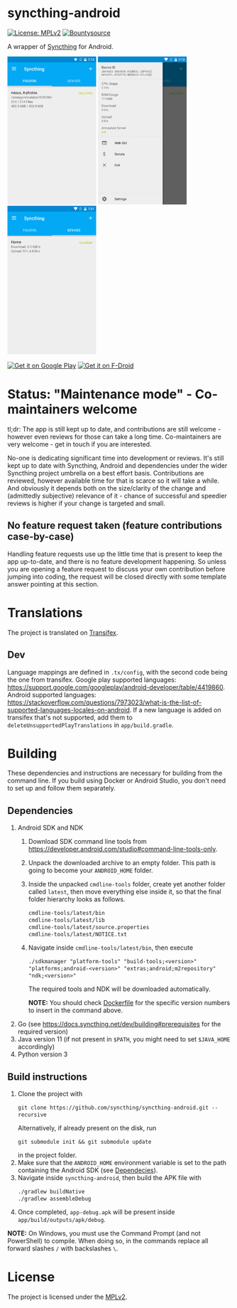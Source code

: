 # syncthing-android

[![License: MPLv2](https://img.shields.io/badge/License-MPLv2-blue.svg)](https://opensource.org/licenses/MPL-2.0)
[![Bountysource](https://api.bountysource.com/badge/tracker?tracker_id=1183310)](https://www.bountysource.com/teams/syncthing-android)

A wrapper of [Syncthing](https://github.com/syncthing/syncthing) for Android.

<img src="app/src/main/play/listings/en-GB/graphics/phone-screenshots/screenshot_phone_1.png" alt="screenshot 1" width="200" /> <img src="app/src/main/play/listings/en-GB/graphics/phone-screenshots/screenshot_phone_2.png" alt="screenshot 2" width="200" /> <img src="app/src/main/play/listings/en-GB/graphics/phone-screenshots/screenshot_phone_3.png" alt="screenshot 3" width="200" />

[<img alt="Get it on Google Play" src="https://play.google.com/intl/en_us/badges/images/generic/en_badge_web_generic.png" height="80">](https://play.google.com/store/apps/details?id=com.nutomic.syncthingandroid) [<img alt="Get it on F-Droid" src="https://f-droid.org/badge/get-it-on.png" height="80">](https://f-droid.org/app/com.nutomic.syncthingandroid)

# Status: "Maintenance mode" - Co-maintainers welcome

tl;dr: The app is still kept up to date, and contributions are still welcome -
however even reviews for those can take a long time. Co-maintainers are very
welcome - get in touch if you are interested.

No-one is dedicating significant time into development or reviews. It's still
kept up to date with Syncthing, Android and dependencies under the wider
Syncthing project umbrella on a best effort basis. Contributions are reviewed,
however available time for that is scarce so it will take a while. And obviously it
depends both on the size/clarity of the change and (admittedly subjective)
relevance of it - chance of successful and speedier reviews is higher if your
change is targeted and small.

## No feature request taken (feature contributions case-by-case)

Handling feature requests use up the little time that is present to keep the app up-to-date, and there is no feature development happening. So unless you are opening a feature request to discuss your own contribution before jumping into coding, the request will be closed directly with some template answer pointing at this section.

# Translations

The project is translated on [Transifex](https://www.transifex.com/projects/p/syncthing-android/).

## Dev

Language mappings are defined in `.tx/config`, with the second code being the one from transifex. Google play supported languages: https://support.google.com/googleplay/android-developer/table/4419860. Android supported languages: https://stackoverflow.com/questions/7973023/what-is-the-list-of-supported-languages-locales-on-android. If a new language is added on transifex that's not supported, add them to `deleteUnsupportedPlayTranslations` in `app/build.gradle`.

# Building

These dependencies and instructions are necessary for building from the command
line. If you build using Docker or Android Studio, you don't need to set up and
follow them separately.

## Dependencies

1. Android SDK and NDK
    1. Download SDK command line tools from https://developer.android.com/studio#command-line-tools-only.
    2. Unpack the downloaded archive to an empty folder. This path is going
       to become your `ANDROID_HOME` folder.
    3. Inside the unpacked `cmdline-tools` folder, create yet another folder
       called `latest`, then move everything else inside it, so that the final
       folder hierarchy looks as follows.
       ```
       cmdline-tools/latest/bin
       cmdline-tools/latest/lib
       cmdline-tools/latest/source.properties
       cmdline-tools/latest/NOTICE.txt
       ```
    4. Navigate inside `cmdline-tools/latest/bin`, then execute
       ```
       ./sdkmanager "platform-tools" "build-tools;<version>" "platforms;android-<version>" "extras;android;m2repository" "ndk;<version>"
       ```
       The required tools and NDK will be downloaded automatically.

        **NOTE:** You should check [Dockerfile](docker/Dockerfile) for the
        specific version numbers to insert in the command above.
2. Go (see https://docs.syncthing.net/dev/building#prerequisites for the
   required version)
3. Java version 11 (if not present in ``$PATH``, you might need to set
   ``$JAVA_HOME`` accordingly)
4. Python version 3

## Build instructions

1. Clone the project with
   ```
   git clone https://github.com/syncthing/syncthing-android.git --recursive
   ```
   Alternatively, if already present on the disk, run
   ```
   git submodule init && git submodule update
   ```
   in the project folder.
2. Make sure that the `ANDROID_HOME` environment variable is set to the path
   containing the Android SDK (see [Dependecies](#dependencies)).
3. Navigate inside `syncthing-android`, then build the APK file with
   ```
   ./gradlew buildNative
   ./gradlew assembleDebug
   ```
4. Once completed, `app-debug.apk` will be present inside `app/build/outputs/apk/debug`.

**NOTE:** On Windows, you must use the Command Prompt (and not PowerShell) to
compile. When doing so, in the commands replace all forward slashes `/` with
backslashes `\`.

# License

The project is licensed under the [MPLv2](LICENSE).
